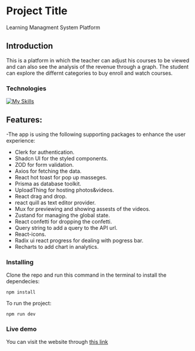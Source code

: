 # Project Title

Learning Managment System Platform

## Introduction

This is a platform in which the teacher can adjust his courses to be viewed and can also see the analysis of the revenue through a graph.
The student can explore the differnt categories to buy enroll and watch courses.

### Technologies

[![My Skills](https://skillicons.dev/icons?i=html,css,tailwind,js,ts,react,next)](https://skillicons.dev)

## Features:

-The app is using the following supporting packages to enhance the user experience:

* Clerk for authentication.
* Shadcn UI for the styled components.
* ZOD for form validation.
* Axios for fetching the data.
* React hot toast for pop up masseges.
* Prisma as database toolkit.
* UploadThing for hosting photos&videos.
* React drag and drop.
* react quill as text editor provider.
* Mux for previewing and showing assests of the videos.
* Zustand for managing the global state.
* React confetti for dropping the confetti.
* Query string to add a query to the API url.
* React-icons.
* Radix ui react progress for dealing with pogress bar.
* Recharts to add chart in analytics.

### Installing

Clone the repo and run this command in the terminal to install the dependecies:

```
npm install
```

To run the project:

```
npm run dev
```

### Live demo

You can visit the website through [this link](https://learning-managment-system-platform.vercel.app/)
